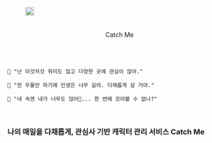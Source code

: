 <br>
<div align="center" style="display:flex;"><img src="https://user-images.githubusercontent.com/41534832/123977170-b9aae180-d9f9-11eb-9b35-ffd36e657a29.png" width="20%"></div>
<br>
<br>

<div align="center" style="display:bold;">
Catch Me
</div>
<br>
<br>
<br>

```
🌈 "난 이것저것 취미도 많고 다양한 곳에 관심이 많아."

🌈 "한 우물만 파기에 인생은 너무 길어. 다채롭게 살 거야."

🌈 "내 속엔 내가 너무도 많아🎵... 한 번에 모아볼 수 없나?"
```

<br>

### 나의 매일을 다채롭게, 관심사 기반 캐릭터 관리 서비스 Catch Me

